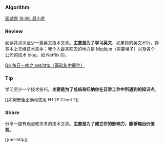 ### Algorithm

[面试题 16.06. 最小差](https://leetcode.cn/problems/smallest-difference-lcci/)


### Review

阅读并点评至少一篇英文技术文章。**主要是为了学习英文**，如果你的英文不行，你基本上无缘技术高手；我个人最喜欢去的地方是 [Medium](https://medium.com/)（需要梯子）以及各个公司的技术 blog，如 Netflix 的。

[Go 每日一库之 net/http（基础和中间件）](https://darjun.github.io/2021/07/13/in-post/godailylib/nethttp/)

### Tip

学习至少一个技术技巧。**主要是为了总结和归纳你在日常工作中所遇到的知识点**。

[[如何安全正确地使用 HTTP Client ?]]
### Share

分享一篇有观点和思考的技术文章。**主要是为了建立你的影响力，能够输出价值观**。

[[net-http]]
